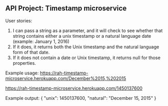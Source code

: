 ## API Project: Timestamp microservice
User stories:

1) I can pass a string as a parameter, and it will check to see whether that string contains either a unix timestamp or a natural language date (example: January 1, 2016)
2) If it does, it returns both the Unix timestamp and the natural language form of that date.
3) If it does not contain a date or Unix timestamp, it returns null for those properties.

Example usage:
https://rah-timestamp-microservice.herokuapp.com/December%2015,%202015

https://rah-timestamp-microservice.herokuapp.com/1450137600

Example output:
{ "unix": 1450137600, "natural": "December 15, 2015" }
